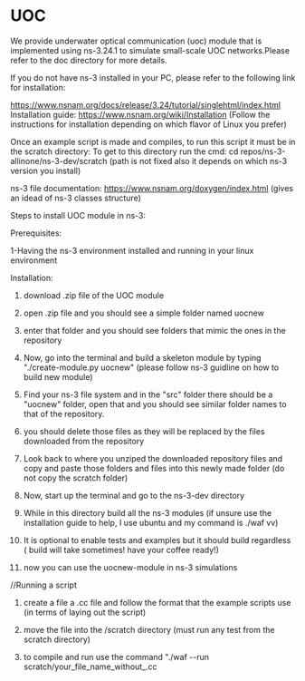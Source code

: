 # UOC
We provide underwater optical communication (uoc) module that is implemented using ns-3.24.1 to simulate small-scale UOC networks.Please refer to the doc directory for more details.

If you do not have ns-3 installed in your PC, please refer to the following link for installation:  

https://www.nsnam.org/docs/release/3.24/tutorial/singlehtml/index.html 
Installation guide: https://www.nsnam.org/wiki/Installation (Follow the instructions for installation depending on which flavor of Linux you prefer)

Once an example script is made and compiles, to run this script it must be in the scratch directory:
To get to this directory run the cmd: cd repos/ns-3-allinone/ns-3-dev/scratch (path is not fixed also it depends on which ns-3 version you install)

ns-3 file documentation: https://www.nsnam.org/doxygen/index.html (gives an idead of ns-3 classes structure)

Steps to install UOC module in ns-3: 

Prerequisites:

1-Having the ns-3 environment installed and running in your linux environment


Installation:

1) download .zip file of the UOC module

2) open .zip file and you should see a simple folder named uocnew

3) enter that folder and you should see folders that mimic the ones in the repository

4) Now, go into the terminal and build a skeleton module by typing "./create-module.py uocnew" (please follow ns-3 guidline on how to build new module)

5) Find your ns-3 file system and in the "src" folder there should be a "uocnew" folder, open that and you should see similar folder names to that of the repository.

6) you should delete those files as they will be replaced by the files downloaded from the repository

7) Look back to where you unziped the downloaded repository files and copy and paste those folders and files into this newly made folder (do not copy the scratch folder)

8) Now, start up the terminal and go to the ns-3-dev directory

9) While in this directory build all the ns-3 modules (if unsure use the installation guide to help, I use ubuntu and my command is ./waf vv)

10) It is optional to enable tests and examples but it should build regardless ( build will take sometimes! have your coffee ready!)

11)  now you can use the uocnew-module in ns-3 simulations


//Running a script

1) create a file a .cc file and follow the format that the example scripts use (in terms of laying out the script)

2) move the file into the /scratch directory (must run any test from the scratch directory)

3) to compile and run use the command "./waf --run scratch/your_file_name_without_.cc
